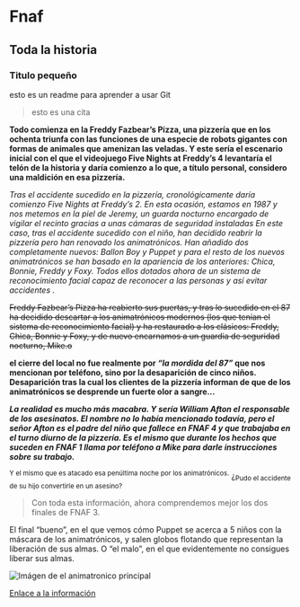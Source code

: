 # Fnaf

## Toda la historia

### Titulo pequeño

esto es un readme para aprender a usar Git

> esto es una cita

**Todo comienza en la Freddy Fazbear’s Pizza, una pizzería que en los ochenta triunfa con las funciones de una especie de robots gigantes con formas de animales que amenizan las veladas. Y este sería el escenario inicial con el que el videojuego Five Nights at Freddy’s 4 levantaría el telón de la historia y daría comienzo a lo que, a título personal, considero una maldición en esa pizzería.**

_Tras el accidente sucedido en la pizzería, cronológicamente daría comienzo Five Nights at Freddy’s 2. En esta ocasión, estamos en 1987 y nos metemos en la piel de Jeremy, un guarda nocturno encargado de vigilar el recinto gracias a unas cámaras de seguridad instaladas  En este caso, tras el accidente sucedido con el niño, han decidido reabrir la pizzería pero han renovado los animatrónicos. Han añadido dos completamente nuevos: Ballon Boy y Puppet y para el resto de los nuevos animatrónicos se han basado en la apariencia de los anteriores: Chica, Bonnie, Freddy y Foxy. Todos ellos dotados ahora de un sistema de reconocimiento facial capaz de reconocer a las personas y así evitar accidentes ._

~~Freddy Fazbear’s Pizza ha reabierto sus puertas, y tras lo sucedido en el 87 ha decidido descartar a los animatrónicos modernos (los que tenían el sistema de reconocimiento facial) y ha restaurado a los clásicos: Freddy, Chica, Bonnie y Foxy, y de nuevo encarnamos a un guardia de seguridad nocturno, Mike.o~~


**el cierre del local no fue realmente por _“la mordida del 87”_ que nos mencionan por teléfono, sino por la desaparición de cinco niños. Desaparición tras la cual los clientes de la pizzería informan de que de los animatrónicos se desprende un fuerte olor a sangre…**


***La realidad es mucho más macabra. Y sería William Afton el responsable de los asesinatos. El nombre no lo había mencionado todavía, pero el señor Afton es el padre del niño que fallece en FNAF 4 y que trabajaba en el turno diurno de la pizzería. Es el mismo que durante los hechos que suceden en FNAF 1 llama por teléfono a Mike para darle instrucciones sobre su trabajo.***


<sup>Y el mismo que es atacado esa penúltima noche por los animatrónicos.</sup> ¿<sub>Pudo el accidente de su hijo convertirle en un asesino?</sub>

> Con toda esta información, ahora comprendemos mejor los dos finales de FNAF 3.

El final “bueno”, en el que vemos cómo Puppet se acerca a 5 niños con la máscara de los animatrónicos, y salen globos flotando que representan la liberación de sus almas. O “el malo”, en el que evidentemente no consigues liberar sus almas.


![Imágen de el animatronico principal](https://github.com/JoelPitaVidal/primerospasos/blob/main/im%C3%A1genDeReadme.jpeg)


[Enlace a la información](https://todasgamers.com/2020/10/30/la-historia-real-de-five-nights-at-freddys/)
